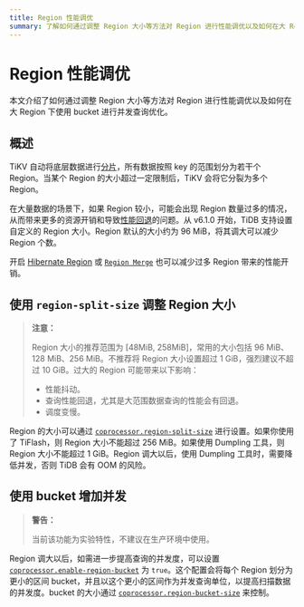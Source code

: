 ```yaml
---
title: Region 性能调优
summary: 了解如何通过调整 Region 大小等方法对 Region 进行性能调优以及如何在大 Region 下使用 bucket 进行并发查询优化。
---
```


# Region 性能调优

本文介绍了如何通过调整 Region 大小等方法对 Region 进行性能调优以及如何在大 Region 下使用 bucket 进行并发查询优化。

## 概述

TiKV 自动将底层数据进行[分片](/best-practices/tidb-best-practices.md#数据分片)，所有数据按照 key 的范围划分为若干个 Region。当某个 Region 的大小超过一定限制后，TiKV 会将它分裂为多个 Region。

在大量数据的场景下，如果 Region 较小，可能会出现 Region 数量过多的情况，从而带来更多的资源开销和导致[性能回退](/best-practices/massive-regions-best-practices.md#性能问题)的问题。从 v6.1.0 开始，TiDB 支持设置自定义的 Region 大小。Region 默认的大小约为 96 MiB，将其调大可以减少 Region 个数。

开启 [Hibernate Region](/best-practices/massive-regions-best-practices.md#方法四开启-hibernate-region-功能) 或 [`Region Merge`](/best-practices/massive-regions-best-practices.md#方法五开启-region-merge) 也可以减少过多 Region 带来的性能开销。

## 使用 `region-split-size` 调整 Region 大小

> **注意：**
>
> Region 大小的推荐范围为 [48MiB, 258MiB]，常用的大小包括 96 MiB、128 MiB、256 MiB。不推荐将 Region 大小设置超过 1 GiB，强烈建议不超过 10 GiB。过大的 Region 可能带来以下影响：
>
> + 性能抖动。
> + 查询性能回退，尤其是大范围数据查询的性能会有回退。
> + 调度变慢。

Region 的大小可以通过 [`coprocessor.region-split-size`](/tikv-configuration-file.md#region-split-size) 进行设置。如果你使用了 TiFlash，则 Region 大小不能超过 256 MiB。如果使用 Dumpling 工具，则 Region 大小不能超过 1 GiB。Region 调大以后，使用 Dumpling 工具时，需要降低并发，否则 TiDB 会有 OOM 的风险。

## 使用 bucket 增加并发

> **警告：**
>
> 当前该功能为实验特性，不建议在生产环境中使用。

Region 调大以后，如需进一步提高查询的并发度，可以设置 [`coprocessor.enable-region-bucket`](/tikv-configuration-file.md#enable-region-bucket-从-v610-版本开始引入) 为 `true`。这个配置会将每个 Region 划分为更小的区间 bucket，并且以这个更小的区间作为并发查询单位，以提高扫描数据的并发度。bucket 的大小通过 [`coprocessor.region-bucket-size`](/tikv-configuration-file.md#region-bucket-size-从-v610-版本开始引入) 来控制。